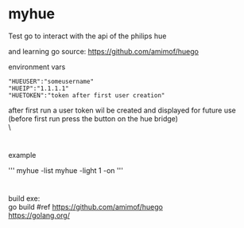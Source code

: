 # myhue
Test go to interact with the api of the philips hue 

and learning go 
source: 
https://github.com/amimof/huego

environment vars 

```
"HUEUSER":"someusername"
"HUEIP":"1.1.1.1"
"HUETOKEN":"token after first user creation"
```

after first run a user token wil be created and displayed for future use \
(before first run press the button on the hue bridge) \
\
#
example 

'''
myhue -list
myhue -light 1 -on
'''
#
build exe: \
go build
#ref
https://github.com/amimof/huego
\
https://golang.org/
